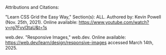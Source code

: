 Attributions and Citations:

"Learn CSS Grid the Easy Way," Section(s): ALL. Authored by: Kevin Powell (Nov. 25th, 2021). Online available: https://www.youtube.com/watch?v=rg7Fvvl3taU&t=1s 

web.dev. "Responsive Images," web.dev. Online available: https://web.dev/learn/design/responsive-images accessed March 14th, 2025. 